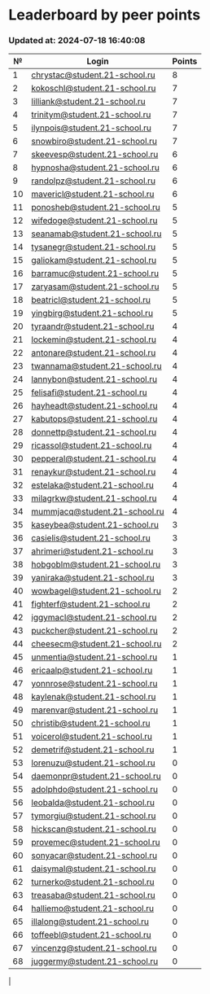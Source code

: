 # Leaderboard by peer points

### Updated at: 2024-07-18 16:40:08

| № | Login | Points |
|---|-------|--------|
|1|chrystac@student.21-school.ru|8|
|2|kokoschl@student.21-school.ru|7|
|3|lilliank@student.21-school.ru|7|
|4|trinitym@student.21-school.ru|7|
|5|ilynpois@student.21-school.ru|7|
|6|snowbiro@student.21-school.ru|7|
|7|skeevesp@student.21-school.ru|6|
|8|hypnosha@student.21-school.ru|6|
|9|randolpz@student.21-school.ru|6|
|10|mavericl@student.21-school.ru|6|
|11|ponosheb@student.21-school.ru|5|
|12|wifedoge@student.21-school.ru|5|
|13|seanamab@student.21-school.ru|5|
|14|tysanegr@student.21-school.ru|5|
|15|galiokam@student.21-school.ru|5|
|16|barramuc@student.21-school.ru|5|
|17|zaryasam@student.21-school.ru|5|
|18|beatricl@student.21-school.ru|5|
|19|yingbirg@student.21-school.ru|5|
|20|tyraandr@student.21-school.ru|4|
|21|lockemin@student.21-school.ru|4|
|22|antonare@student.21-school.ru|4|
|23|twannama@student.21-school.ru|4|
|24|lannybon@student.21-school.ru|4|
|25|felisafi@student.21-school.ru|4|
|26|hayheadt@student.21-school.ru|4|
|27|kabutops@student.21-school.ru|4|
|28|donnettp@student.21-school.ru|4|
|29|ricassol@student.21-school.ru|4|
|30|pepperal@student.21-school.ru|4|
|31|renaykur@student.21-school.ru|4|
|32|estelaka@student.21-school.ru|4|
|33|milagrkw@student.21-school.ru|4|
|34|mummjacq@student.21-school.ru|4|
|35|kaseybea@student.21-school.ru|3|
|36|casielis@student.21-school.ru|3|
|37|ahrimeri@student.21-school.ru|3|
|38|hobgoblm@student.21-school.ru|3|
|39|yaniraka@student.21-school.ru|3|
|40|wowbagel@student.21-school.ru|2|
|41|fighterf@student.21-school.ru|2|
|42|iggymacl@student.21-school.ru|2|
|43|puckcher@student.21-school.ru|2|
|44|cheesecm@student.21-school.ru|2|
|45|unmentia@student.21-school.ru|1|
|46|ericaalp@student.21-school.ru|1|
|47|yonnrose@student.21-school.ru|1|
|48|kaylenak@student.21-school.ru|1|
|49|marenvar@student.21-school.ru|1|
|50|christib@student.21-school.ru|1|
|51|voicerol@student.21-school.ru|1|
|52|demetrif@student.21-school.ru|1|
|53|lorenuzu@student.21-school.ru|0|
|54|daemonpr@student.21-school.ru|0|
|55|adolphdo@student.21-school.ru|0|
|56|leobalda@student.21-school.ru|0|
|57|tymorgiu@student.21-school.ru|0|
|58|hickscan@student.21-school.ru|0|
|59|provemec@student.21-school.ru|0|
|60|sonyacar@student.21-school.ru|0|
|61|daisymal@student.21-school.ru|0|
|62|turnerko@student.21-school.ru|0|
|63|treasaba@student.21-school.ru|0|
|64|halliemo@student.21-school.ru|0|
|65|illalong@student.21-school.ru|0|
|66|toffeebl@student.21-school.ru|0|
|67|vincenzg@student.21-school.ru|0|
|68|juggermy@student.21-school.ru|0|
|
